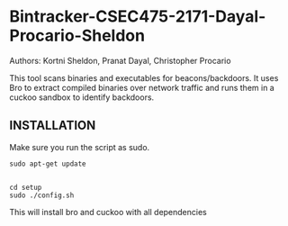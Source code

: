 # Bintracker-CSEC475-2171-Dayal-Procario-Sheldon

Authors: Kortni Sheldon, Pranat Dayal, Christopher Procario

This tool scans binaries and executables for beacons/backdoors. It uses Bro to extract compiled binaries over network traffic and runs them in a cuckoo sandbox to identify backdoors.

INSTALLATION 
------------
Make sure you run the script as sudo. 

    sudo apt-get update
    
   
    cd setup
    sudo ./config.sh
    
    
    
This will install bro and cuckoo with all dependencies





